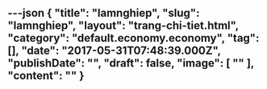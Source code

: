 ---json
{
    "title": "lamnghiep",
    "slug": "lamnghiep",
    "layout": "trang-chi-tiet.html",
    "category": "default.economy.economy",
    "tag": [],
    "date": "2017-05-31T07:48:39.000Z",
    "publishDate": "",
    "draft": false,
    "image": [
        ""
    ],
    "__content__": ""
}
---
